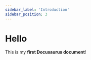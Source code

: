 ```yaml
---
sidebar_label: 'Introduction'
sidebar_position: 3
---
```

# Hello

This is my **first Docusaurus document**!